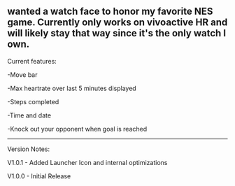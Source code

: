  wanted a watch face to honor my favorite NES game. Currently only works on vivoactive HR and will likely stay that way since it's the only watch I own.
 -------------------------------

 Current features:

 -Move bar

 -Max heartrate over last 5 minutes displayed

 -Steps completed

 -Time and date

 -Knock out your opponent when goal is reached

 -------------------------------

 Version Notes:

 V1.0.1 - Added Launcher Icon and internal optimizations

 V1.0.0 - Initial Release
